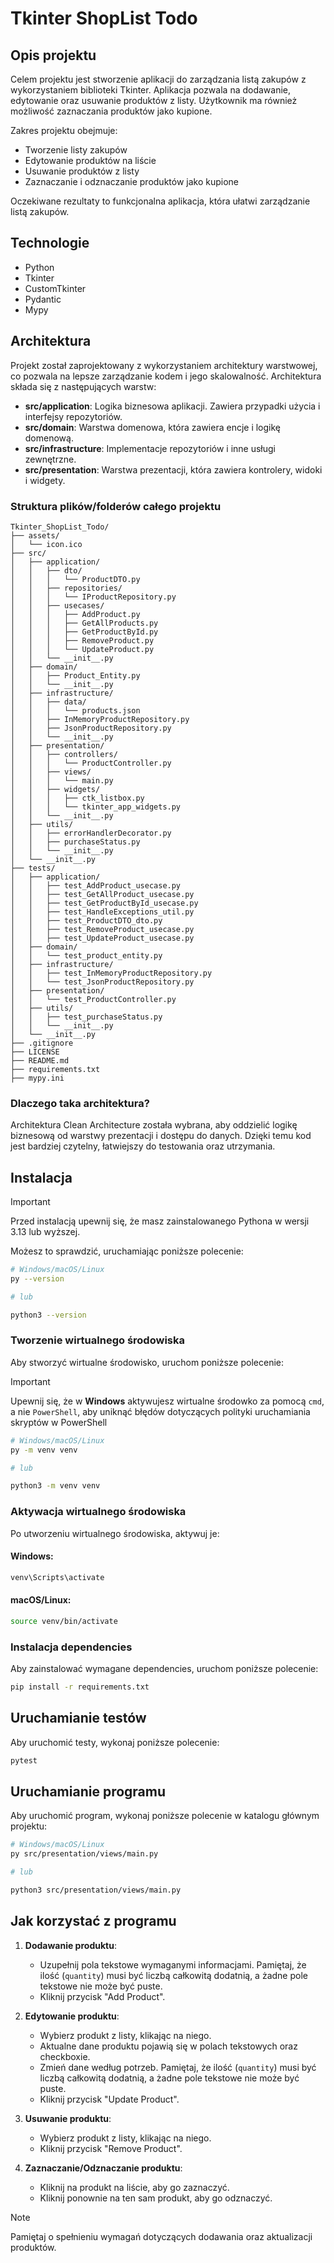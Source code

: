 # Tkinter ShopList Todo

## Opis projektu

Celem projektu jest stworzenie aplikacji do zarządzania listą zakupów z wykorzystaniem biblioteki Tkinter. Aplikacja pozwala na dodawanie, edytowanie oraz usuwanie produktów z listy. Użytkownik ma również możliwość zaznaczania produktów jako kupione.

Zakres projektu obejmuje:
- Tworzenie listy zakupów
- Edytowanie produktów na liście
- Usuwanie produktów z listy
- Zaznaczanie i odznaczanie produktów jako kupione

Oczekiwane rezultaty to funkcjonalna aplikacja, która ułatwi zarządzanie listą zakupów.

## Technologie

- Python
- Tkinter
- CustomTkinter
- Pydantic
- Mypy

## Architektura

Projekt został zaprojektowany z wykorzystaniem architektury warstwowej, co pozwala na lepsze zarządzanie kodem i jego skalowalność. Architektura składa się z następujących warstw:

- **src/application**: Logika biznesowa aplikacji. Zawiera przypadki użycia i interfejsy repozytoriów.
- **src/domain**: Warstwa domenowa, która zawiera encje i logikę domenową.
- **src/infrastructure**: Implementacje repozytoriów i inne usługi zewnętrzne.
- **src/presentation**: Warstwa prezentacji, która zawiera kontrolery, widoki i widgety.

### Struktura plików/folderów całego projektu
```
Tkinter_ShopList_Todo/
├── assets/
│   └── icon.ico
├── src/
│   ├── application/
│   │   ├── dto/
│   │   │   └── ProductDTO.py
│   │   ├── repositories/
│   │   │   └── IProductRepository.py
│   │   ├── usecases/
│   │   │   ├── AddProduct.py
│   │   │   ├── GetAllProducts.py
│   │   │   ├── GetProductById.py
│   │   │   ├── RemoveProduct.py
│   │   │   └── UpdateProduct.py
│   │   └── __init__.py
│   ├── domain/
│   │   ├── Product_Entity.py
│   │   └── __init__.py
│   ├── infrastructure/
│   │   ├── data/
│   │   │   └── products.json
│   │   ├── InMemoryProductRepository.py
│   │   ├── JsonProductRepository.py
│   │   └── __init__.py
│   ├── presentation/
│   │   ├── controllers/
│   │   │   └── ProductController.py
│   │   ├── views/
│   │   │   └── main.py
│   │   ├── widgets/
│   │   │   ├── ctk_listbox.py
│   │   │   └── tkinter_app_widgets.py
│   │   └── __init__.py
│   ├── utils/
│   │   ├── errorHandlerDecorator.py
│   │   ├── purchaseStatus.py
│   │   └── __init__.py
│   └── __init__.py
├── tests/
│   ├── application/
│   │   ├── test_AddProduct_usecase.py
│   │   ├── test_GetAllProduct_usecase.py
│   │   ├── test_GetProductById_usecase.py
│   │   ├── test_HandleExceptions_util.py
│   │   ├── test_ProductDTO_dto.py
│   │   ├── test_RemoveProduct_usecase.py
│   │   ├── test_UpdateProduct_usecase.py
│   ├── domain/
│   │   └── test_product_entity.py
│   ├── infrastructure/
│   │   ├── test_InMemoryProductRepository.py
│   │   └── test_JsonProductRepository.py
│   ├── presentation/
│   │   └── test_ProductController.py
│   ├── utils/
│   │   ├── test_purchaseStatus.py
│   │   └── __init__.py
│   └── __init__.py
├── .gitignore
├── LICENSE
├── README.md
├── requirements.txt
├── mypy.ini
```

### Dlaczego taka architektura?

Architektura Clean Architecture została wybrana, aby oddzielić logikę biznesową od warstwy prezentacji i dostępu do danych. Dzięki temu kod jest bardziej czytelny, łatwiejszy do testowania oraz utrzymania.

## Instalacja

> [!IMPORTANT] 
> Przed instalacją upewnij się, że masz zainstalowanego Pythona w wersji 3.13 lub wyższej.

Możesz to sprawdzić, uruchamiając poniższe polecenie:

```bash
# Windows/macOS/Linux
py --version

# lub

python3 --version
```

### Tworzenie wirtualnego środowiska

Aby stworzyć wirtualne środowisko, uruchom poniższe polecenie:

> [!IMPORTANT] 
> Upewnij się, że w **Windows** aktywujesz wirtualne środowko za pomocą `cmd`, a nie `PowerShell`, aby uniknąć błędów dotyczących polityki uruchamiania skryptów w PowerShell

```bash
# Windows/macOS/Linux
py -m venv venv

# lub

python3 -m venv venv
```

### Aktywacja wirtualnego środowiska

Po utworzeniu wirtualnego środowiska, aktywuj je:

#### Windows:
```bash
venv\Scripts\activate
```

#### macOS/Linux:
```bash
source venv/bin/activate
```

### Instalacja dependencies

Aby zainstalować wymagane dependencies, uruchom poniższe polecenie:

```bash
pip install -r requirements.txt
```

## Uruchamianie testów

Aby uruchomić testy, wykonaj poniższe polecenie:

```bash
pytest
```

## Uruchamianie programu

Aby uruchomić program, wykonaj poniższe polecenie w katalogu głównym projektu:

```bash
# Windows/macOS/Linux
py src/presentation/views/main.py

# lub

python3 src/presentation/views/main.py
```

## Jak korzystać z programu

1. **Dodawanie produktu**:
   - Uzupełnij pola tekstowe wymaganymi informacjami. Pamiętaj, że ilość (`quantity`) musi być liczbą całkowitą dodatnią, a żadne pole tekstowe nie może być puste.
   - Kliknij przycisk "Add Product".

2. **Edytowanie produktu**:
   - Wybierz produkt z listy, klikając na niego.
   - Aktualne dane produktu pojawią się w polach tekstowych oraz checkboxie.
   - Zmień dane według potrzeb. Pamiętaj, że ilość (`quantity`) musi być liczbą całkowitą dodatnią, a żadne pole tekstowe nie może być puste.
   - Kliknij przycisk "Update Product".

3. **Usuwanie produktu**:
   - Wybierz produkt z listy, klikając na niego.
   - Kliknij przycisk "Remove Product".

4. **Zaznaczanie/Odznaczanie produktu**:
   - Kliknij na produkt na liście, aby go zaznaczyć.
   - Kliknij ponownie na ten sam produkt, aby go odznaczyć.

> [!NOTE]
> Pamiętaj o spełnieniu wymagań dotyczących dodawania oraz aktualizacji produktów.

